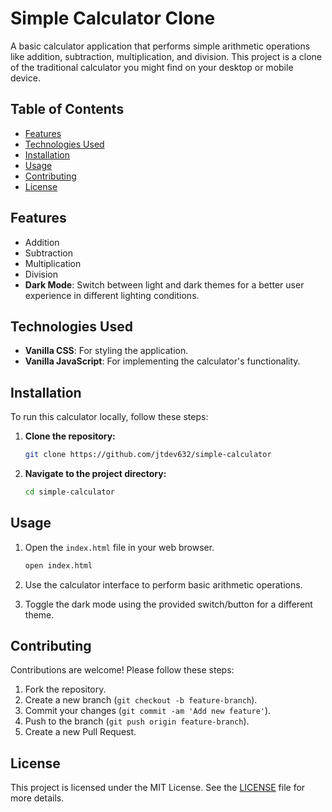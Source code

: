 
# Simple Calculator Clone

A basic calculator application that performs simple arithmetic operations like addition, subtraction, multiplication, and division. This project is a clone of the traditional calculator you might find on your desktop or mobile device.

## Table of Contents

- [Features](#features)
- [Technologies Used](#technologies-used)
- [Installation](#installation)
- [Usage](#usage)
- [Contributing](#contributing)
- [License](#license)

## Features

- Addition
- Subtraction
- Multiplication
- Division
- **Dark Mode**: Switch between light and dark themes for a better user experience in different lighting conditions.

## Technologies Used

- **Vanilla CSS**: For styling the application.
- **Vanilla JavaScript**: For implementing the calculator's functionality.


## Installation

To run this calculator locally, follow these steps:

1. **Clone the repository:**
    ```bash
    git clone https://github.com/jtdev632/simple-calculator
    ```
2. **Navigate to the project directory:**
    ```bash
    cd simple-calculator
    ```

## Usage

1. Open the `index.html` file in your web browser.

    ```bash
    open index.html
    ```

2. Use the calculator interface to perform basic arithmetic operations.
3. Toggle the dark mode using the provided switch/button for a different theme.

## Contributing

Contributions are welcome! Please follow these steps:

1. Fork the repository.
2. Create a new branch (`git checkout -b feature-branch`).
3. Commit your changes (`git commit -am 'Add new feature'`).
4. Push to the branch (`git push origin feature-branch`).
5. Create a new Pull Request.

## License

This project is licensed under the MIT License. See the [LICENSE](LICENSE) file for more details.
